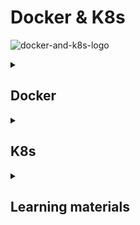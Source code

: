 # Docker & K8s 

![docker-and-k8s-logo](docker-and-k8s.jpeg)

<details>
<summary><h2>Docker</h2></summary>


`_TO_DO_`
Docker has 2 options for containers to store files on the host machine, so that the files are persisted even after the 
container stops: 

| Volumes                                                                                         | Bind mounts(Host volume)                                                                                                                                                                                                   |
|-------------------------------------------------------------------------------------------------|----------------------------------------------------------------------------------------------------------------------------------------------------------------------------------------------------------------------------|
| Completely handled by Docker.                                                                   | When you use a bind mount in Docker, you are linking a directory on the host filesystem to a directory in the container.                                                                                                   |
|                                                                                                 | If you modify, create, or delete files in the directory on the host, these changes will be immediately visible inside the container in the corresponding directory.                                                        |
|                                                                                                 | If you modify, create, or delete files from within the container in the mounted directory, these changes will be reflected on the host filesystem.                                                                         |
| One container writes to the storage while another reads from it.                                | Allows for real-time collaboration between the host and the container, which is particularly useful for development environments where code changes need to be tested immediately without rebuilding the container image.  |
| Named volume - Have specific name assigned to it.                                               | `docker run -v host_dir:container_dir`                                                                                                                                                                                     |
| `docker run -v name:container_dir`                                                              |                                                                                                                                                                                                                            |
| Anonymous volume - Not given a specific name. Docker assigns them an unique ID automatically.   |                                                                                                                                                                                                                            |
| `docker run -v container_dir`                                                                   |                                                                                                                                                                                                                            |
|                                                                                                 |                                                                                                                                                                                                                            |

</details>


<details>
<summary><h2>K8s</h2></summary>



### Kubernetes architecture
![kubernetes-architecture](kubernetes-architecture.png)



</details>


<details>
<summary><h2>Learning materials</h2></summary>


### Docker

#### Videos
- [Learn Docker in 7 Easy Steps - Full Beginner's Tutorial](https://www.youtube.com/watch?v=gAkwW2tuIqE)
- [How to dockerize your Spring Boot API | Docker Tutorial](https://www.youtube.com/watch?v=3SNKdr3f9Io)
- [you need to learn Docker RIGHT NOW!! // Docker Containers 101](https://www.youtube.com/watch?v=eGz9DS-aIeY)
- [Multi Container Docker Applications | A real-world example](https://www.youtube.com/watch?v=bX_tFv0YCqg)
- [Docker Crash Course Tutorial](https://www.youtube.com/playlist?list=PL4cUxeGkcC9hxjeEtdHFNYMtCpjNBm3h7)
- [Docker Tutorial for Beginners | Full Course [2021]](https://www.youtube.com/watch?v=p28piYY_wv8&t=3763s)
- [Docker Volumes explained in 6 minutes](https://www.youtube.com/watch?v=p2PH_YPCsis)
- [Docker Volumes Explained](https://www.youtube.com/watch?v=n4LRpnqsXIo)
- [How to create and use a Docker volume](https://www.youtube.com/watch?v=_MlSdlP6nwc)
- [Docker Volumes Explained (PostgreSQL example)](https://www.youtube.com/watch?v=G-5c25DYnfI)
- [Docker Volumes Demo || Docker Tutorial 13](https://www.youtube.com/watch?v=SBUCYJgg4Mk)
- [Docker Crash Course #10 - Volumes](https://www.youtube.com/watch?v=Wh4BcFFr6Fc)
- [What is Docker Volume | How to create Volumes | What is Bind Mount | Docker Storage](https://www.youtube.com/watch?v=VOK06Q4QqvE)
- [Docker Compose will BLOW your MIND!! (a tutorial)](https://www.youtube.com/watch?v=DM65_JyGxCo)
- [Docker Compose & Docker Volumes | Docker](https://www.youtube.com/watch?v=41o4RJxfCZM)
- [Docker Crash Course #11 - Docker Compose](https://www.youtube.com/watch?v=TSySwrQcevM)
- [Docker Compose Tutorial](https://www.youtube.com/watch?v=HG6yIjZapSA)
- [When would you want to use docker and docker-compose on your projects?](https://www.youtube.com/watch?v=m3To85qMOuA&list=WL&index=94)
- [Docker Crash Course for Absolute Beginners [NEW]](https://www.youtube.com/watch?v=pg19Z8LL06w&list=WL&index=63&t=3s)

- [Използване на Docker за локална разработка на уеб приложения](https://www.youtube.com/watch?v=JHsNBNGNNCk&list=WL&index=53&t=2256s)

### K8s
#### Videos

- [Docker vs Kubernetes vs Docker Swarm | Comparison in 5 mins](https://www.youtube.com/watch?v=9_s3h_GVzZc)

- [Първи стъпки с Kubernetes - Димитър Захариев](https://www.youtube.com/watch?v=-zu7qioThP4)
- [Intro to Kubernetes | Container Tools For Beginners | Orchestration Tools | Great Learning](https://www.youtube.com/watch?v=WUU85wXv4mA&list=WL&index=75&t=673s)

- [Deploying Java Applications with Docker and Kubernetes | DevOps Project](https://www.youtube.com/watch?v=0GgBi8yNQT4&list=WL&index=67&t=433s)
- [Kubernetes Roadmap - Complete Step-by-Step Learning Path](https://www.youtube.com/watch?v=S8eX0MxfnB4&list=WL&index=83)
- [Do NOT Learn Kubernetes Without Knowing These Concepts...](https://www.youtube.com/watch?v=wXuSqFJVNQA&list=WL&index=18&t=1s)
- [Kubernetes Tutorial for Beginners [FULL COURSE in 4 Hours]](https://www.youtube.com/watch?v=X48VuDVv0do&list=WL&index=12&t=1s)
- [ArgoCD Tutorial for Beginners | GitOps CD for Kubernetes](https://www.youtube.com/watch?v=MeU5_k9ssrs&list=WL&index=1)
- [HashiCorp Vault Explained in 180 seconds](https://www.youtube.com/watch?v=nG8fCdWkLzc)
- [Hashicorp vault 101](https://www.youtube.com/watch?v=8UBJbhzbHp4)
- [What is Helm in Kubernetes? Helm and Helm Charts explained | Kubernetes Tutorial 23](https://www.youtube.com/watch?v=-ykwb1d0DXU)
- [Helm and Helm Charts Explained - Helm Tutorial for Beginners](https://www.youtube.com/watch?v=w51lDVuRWuk)
- [What is Helm?](https://www.youtube.com/watch?v=fy8SHvNZGeE)
- [How to Create Helm Charts - The Ultimate Guide](https://www.youtube.com/watch?v=jUYNS90nq8U&t=47s)

#### Read

- [What is Kubernetes?](https://cloud.google.com/learn/what-is-kubernetes)
- [How to explain Kubernetes in plain English](https://enterprisersproject.com/article/2017/10/how-explain-kubernetes-plain-english)
- [What Is Kubernetes? What You Need To Know As A Developer](https://medium.com/@rphilogene/what-is-kubernetes-what-you-need-to-know-as-a-developer-674af25e3947)
- [Overview](https://kubernetes.io/docs/concepts/overview/)
- [Kubernetes Components](https://kubernetes.io/docs/concepts/overview/components/)
- [Objects In Kubernetes](https://kubernetes.io/docs/concepts/overview/working-with-objects/)
- [The Kubernetes API](https://kubernetes.io/docs/concepts/overview/kubernetes-api/)
- https://www.geeksforgeeks.org/kubernetes-tutorial/
- https://www.geeksforgeeks.org/introduction-to-kubernetes-k8s/
 
 
</details>




